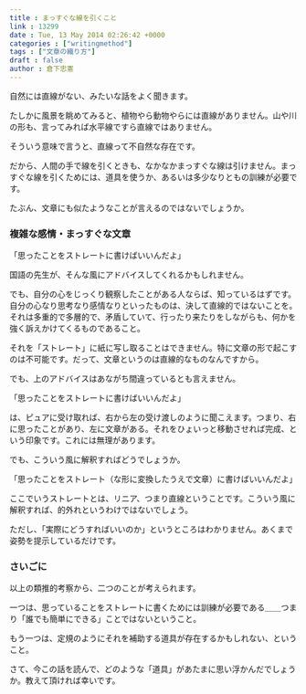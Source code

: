 ```yaml
---
title : まっすぐな線を引くこと
link : 13299
date : Tue, 13 May 2014 02:26:42 +0000
categories : ["writingmethod"]
tags : ["文章の織り方"]
draft : false
author : 倉下忠憲
---
```


自然には直線がない、みたいな話をよく聞きます。

たしかに風景を眺めてみると、植物やら動物やらには直線がありません。山や川の形も、言ってみれば水平線ですら直線ではありません。

そういう意味で言うと、直線って不自然な存在です。

だから、人間の手で線を引くときも、なかなかまっすぐな線は引けません。まっすぐな線を引くためには、道具を使うか、あるいは多少なりともの訓練が必要です。

たぶん、文章にも似たようなことが言えるのではないでしょうか。

<H3>複雑な感情・まっすぐな文章</H3>

「思ったことをストレートに書けばいいんだよ」

国語の先生が、そんな風にアドバイスしてくれるかもしれません。

でも、自分の心をじっくり観察したことがある人ならば、知っているはずです。自分の心なり思考なり感情なりといったものは、決して直線的ではないことを。それは多重的で多層的で、矛盾していて、行ったり来たりをしながらも、何かを強く訴えかけてくるものであること。

それを「ストレート」に紙に写し取ることはできません。特に文章の形で起こすのは不可能です。だって、文章というのは直線的なものなんですから。

でも、上のアドバイスはあながち間違っているとも言えません。

「思ったことをストレートに書けばいいんだよ」

は、ピュアに受け取れば、右から左の受け渡しのように聞こえます。つまり、右に思ったことがあり、左に文章がある。それをひょいっと移動させれば完成、という印象です。これには無理があります。

でも、こういう風に解釈すればどうでしょうか。

「思ったことをストレート（な形に変換したうえで文章）に書けばいいんだよ」

ここでいうストレートとは、リニア、つまり直線ということです。こういう風に解釈すれば、的外れというわけではないでしょう。

ただし、「実際にどうすればいいのか」というところはわかりません。あくまで姿勢を提示しているだけです。

<H3>さいごに</H3>

以上の類推的考察から、二つのことが考えられます。

一つは、思っていることをストレートに書くためには訓練が必要である＿＿つまり「誰でも簡単にできる」ことではないということ。

もう一つは、定規のようにそれを補助する道具が存在するかもしれない、ということ。

さて、今この話を読んで、どのような「道具」があたまに思い浮かんだでしょうか。教えて頂ければ幸いです。